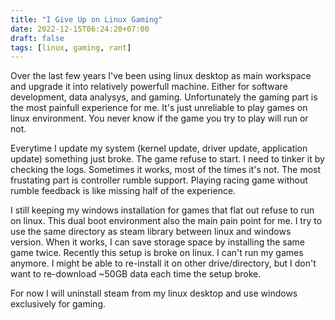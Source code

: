 ```yaml
---
title: "I Give Up on Linux Gaming"
date: 2022-12-15T06:24:20+07:00
draft: false
tags: [linux, gaming, rant]
---
```


Over the last few years I've been using linux desktop as main workspace and upgrade it into relatively powerfull machine. Either for software development, data analysys, and gaming. Unfortunately the gaming part is the most painfull experience for me. It's just unreliable to play games on linux environment. You never know if the game you try to play will run or not.

Everytime I update my system (kernel update, driver update, application update) something just broke. The game refuse to start. I need to tinker it by checking the logs. Sometimes it works, most of the times it's not. The most frustating part is controller rumble support. Playing racing game without rumble feedback is like missing half of the experience.

I still keeping my windows installation for games that flat out refuse to run on linux. This dual boot environment also the main pain point for me. I try to use the same directory as steam library between linux and windows version. When it works, I can save storage space by installing the same game twice. Recently this setup is broke on linux. I can't run my games anymore. I might be able to re-install it on other drive/directory, but I don't want to re-download ~50GB data each time the setup broke.

For now I will uninstall steam from my linux desktop and use windows exclusively for gaming.
